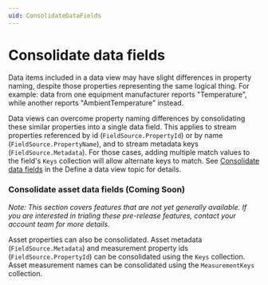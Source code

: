 ```yaml
---
uid: ConsolidateDataFields
---
```


# Consolidate data fields
Data items included in a data view may have slight differences in property naming, despite those properties representing the same logical thing. For example: data from one equipment manufacturer reports "Temperature", while another reports "AmbientTemperature" instead.

Data views can overcome property naming differences by consolidating these similar properties into a single data field. This applies to stream properties referenced by id (`FieldSource.PropertyId`) or by name (`FieldSource.PropertyName`), and to stream metadata keys (`FieldSource.Metadata`). For those cases, adding multiple match values to the field's `Keys` collection will allow alternate keys to match. See [Consolidate data fields](xref:DefineaDataViewRecommendedWorkflow#consolidate-data-fields) in the Define a data view topic for details.

### Consolidate asset data fields (Coming Soon)
*Note: This section covers features that are not yet generally available. If you are interested in trialing these pre-release features, contact your account team for more details.*

Asset properties can also be consolidated. Asset metadata (`FieldSource.Metadata`) and measurement property ids (`FieldSource.PropertyId`) can be consolidated using the `Keys` collection. Asset measurement names can be consolidated using the `MeasurementKeys` collection.
